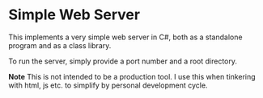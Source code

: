 # Simple Web Server

This implements a very simple web server in C#, both as a standalone program
and as a class library.

To run the server, simply provide a port number and a root directory.

**Note** This is not intended to be a production tool. I use this when
tinkering with html, js etc. to simplify by personal development cycle.
